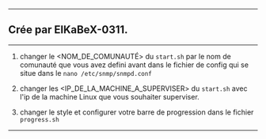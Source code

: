---
## Crée par ElKaBeX-0311.
-----------------------------------------------------------------------------------------------------------------------------------
1. changer le <NOM_DE_COMUNAUTÉ> du `start.sh` par le nom de comunauté que vous avez defini avant dans le fichier de config qui se situe dans le `nano /etc/snmp/snmpd.conf`

2. changer les <IP_DE_LA_MACHINE_A_SUPERVISER> du `start.sh` avec l'ip de la machine Linux que vous souhaiter superviser.

3. changer le style et configurer votre barre de progression dans le fichier `progress.sh`
-----------------------------------------------------------------------------------------------------------------------------------
